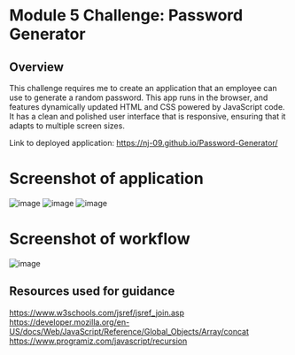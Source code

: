 # Module 5 Challenge: Password Generator

## Overview
 
This challenge requires me to create an application that an employee can use to generate a random password. This app runs in the browser, and features dynamically updated HTML and CSS powered by JavaScript code. It has a clean and polished user interface that is responsive, ensuring that it adapts to multiple screen sizes.

Link to deployed application: https://nj-09.github.io/Password-Generator/

# Screenshot of application
![image](https://user-images.githubusercontent.com/119903128/224253363-a1d7b35c-b2ac-4f8e-8ce3-f628b5cf67f1.png)
![image](https://user-images.githubusercontent.com/119903128/224253415-71173317-4ee2-4aa9-bc23-38f8eb424f85.png)
![image](https://user-images.githubusercontent.com/119903128/224253458-32cb4de6-54ae-446c-b35a-eebdf19e277d.png)

# Screenshot of workflow
![image](https://user-images.githubusercontent.com/119903128/224258167-d7ab41c5-6289-48ec-8153-e42493aefb2b.png)


## Resources used for guidance

https://www.w3schools.com/jsref/jsref_join.asp
https://developer.mozilla.org/en-US/docs/Web/JavaScript/Reference/Global_Objects/Array/concat
https://www.programiz.com/javascript/recursion
